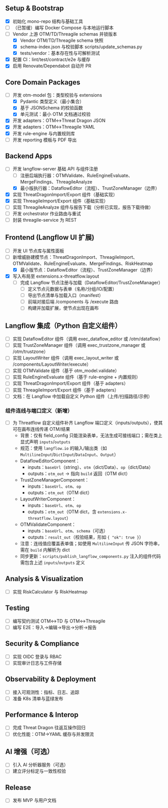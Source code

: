 ## Setup & Bootstrap
- [x] 初始化 mono-repo 结构与基础工具
- [ ] （已暂缓）编写 Docker Compose 与本地运行脚本
- [ ] Vendor 上游 OTM/TD/Threagile schemas 并锁版本
  - [x] Vendor OTM/TD/Threagile schema 快照
  - [x] schema-index.json 与校验脚本 scripts/update_schemas.py
  - [x] tests/vendor：基本存在性与可解析测试
- [x] 配置 CI：lint/test/contract/e2e 与缓存
- [x] 启用 Renovate/Dependabot 自动开 PR

## Core Domain Packages
- [ ] 开发 otm-model 包：类型校验与 extensions
  - [x] Pydantic 类型定义（最小集合）
  - [x] 基于 JSONSchema 的校验函数
  - [x] 单元测试：最小 OTM 文档通过校验
- [x] 开发 adapters：OTM↔Threat Dragon JSON
- [x] 开发 adapters：OTM↔Threagile YAML
- [x] 开发 rule-engine 与内置规则库
- [ ] 开发 reporting 模板与 PDF 导出

## Backend Apps
- [ ] 开发 langflow-server 基础 API 与组件注册
  - [ ] 注册后端执行器：OTMValidate、RuleEngineEvaluate、MergeFindings、ThreagileAnalyze
  - [x] 最小版执行器：DataflowEditor（流程）、TrustZoneManager（边界）
- [x] 实现 ThreatDragonImport/Export 组件（基础实现）
- [x] 实现 ThreagileImport/Export 组件（基础实现）
- [ ] 实现 ThreagileAnalyze 组件与报告下载（分析已实现，报告下载待做）
- [ ] 开发 orchestrator 作业路由与重试
- [ ] 封装 threagile-service 为 REST

## Frontend (Langflow UI 扩展)
- [ ] 开发 UI 节点库与属性面板
- [ ] 新增威胁建模节点：ThreatDragonImport、ThreagileImport、OTMValidate、RuleEngineEvaluate、MergeFindings、RiskHeatmap
  - [x] 最小版节点：DataflowEditor（流程）、TrustZoneManager（边界）
- [x] 写入布局至 extensions.x-threatflow.layout
  - [ ] 完成 Langflow 节点注册与加载（DataflowEditor/TrustZoneManager）
    - [ ] 定义节点元数据与表单（名称/分组/IO/配置）
    - [ ] 导出节点清单与加载入口（manifest）
    - [ ] 前端对接后端 /components 与 /execute 路由
    - [ ] 构建并加载扩展，使节点出现在画布

## Langflow 集成（Python 自定义组件）
- [ ] 实现 DataflowEditor 组件（调用 exec_dataflow_editor 或 /otm/dataflow）
- [ ] 实现 TrustZoneManager 组件（调用 exec_trustzone_manager 或 /otm/trustzone）
- [ ] 实现 LayoutWriter 组件（调用 exec_layout_writer 或 /components/LayoutWriter/execute）
- [ ] 实现 OTMValidate 组件（基于 otm_model.validate）
- [ ] 实现 RuleEngineEvaluate 组件（基于 rule-engine + 内置规则）
- [ ] 实现 ThreatDragonImport/Export 组件（基于 adapters）
- [ ] 实现 ThreagileImport/Export 组件（基于 adapters）
- [ ] 文档：在 Langflow 中加载自定义 Python 组件（上传/扫描路径/示例）

### 组件连线与端口定义（新增）
- [ ] 为 Threatflow 自定义组件补齐 Langflow 端口定义（inputs/outputs），使其可在画布连线传递 OTM/结果
  - 背景：仅有 field_config 只能渲染表单，无法生成可接线端口；需在类上显式声明 `inputs`/`outputs`
  - 规范：使用 `langflow.io` 的输入/输出类（如 `MultilineInput`/`DictInput`/`DataInput`、`Output`）
  - DataflowEditorComponent：
    - inputs：`baseUrl`（string）、`otm`（dict/Data）、`op`（dict/Data）
    - outputs：`otm_out` → 指向 `build` 返回（OTM dict）
  - TrustZoneManagerComponent：
    - inputs：`baseUrl`、`otm`、`op`
    - outputs：`otm_out`（OTM dict）
  - LayoutWriterComponent：
    - inputs：`baseUrl`、`otm`、`op`
    - outputs：`otm_out`（OTM dict，含 `extensions.x-threatflow.layout`）
  - OTMValidateComponent：
    - inputs：`baseUrl`、`otm`、`schema`（可选）
    - outputs：`result_out`（校验结果，形如 `{ "ok": true }`）
  - 注意：连线值应覆盖表单值；如使用 `MultilineInput` 传 JSON 字符串，需在 `build` 内解析为 dict
  - 同步更新：`scripts/publish_langflow_components.py` 注入的组件代码需包含上述 `inputs`/`outputs` 定义

## Analysis & Visualization
- [ ] 实现 RiskCalculator 与 RiskHeatmap

## Testing
- [ ] 编写契约测试 OTM↔TD 与 OTM↔Threagile
- [ ] 编写 E2E：导入→编辑→导出→分析→报告

## Security & Compliance
- [ ] 实现 OIDC 登录与 RBAC
- [ ] 实现审计日志与工件存储

## Observability & Deployment
- [ ] 接入可观测性：指标、日志、追踪
- [ ] 准备 K8s 清单与蓝绿发布

## Performance & Interop
- [ ] 完成 Threat Dragon 往返互操作回归
- [ ] 优化性能：OTM→YAML 缓存与并发限流

## AI 增强（可选）
- [ ] 引入 AI 分析器服务（可选）
- [ ] 建立评分标定与一致性校验

## Release
- [ ] 发布 MVP 与用户文档

